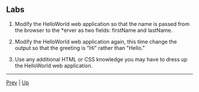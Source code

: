 ## Labs

1. Modify the HelloWorld web application so that the name is passed from the browser to the *erver as two fields: firstName and lastName.

1. Modify the HelloWorld web application again, this time change the output so that the greeting is "Hi" rather than "Hello."

1. Use any additional HTML or CSS knowledge you may have to dress up the HelloWorld web application.

<hr>

[Prev](05-DeployWar.md) | [Up](../README.md)
